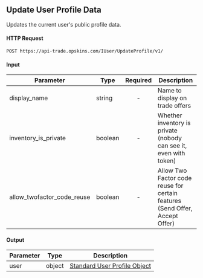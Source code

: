## Update User Profile Data

Updates the current user's public profile data.

#### HTTP Request

`POST https://api-trade.opskins.com/IUser/UpdateProfile/v1/`

#### Input

Parameter | Type | Required   | Description
--------- | -----| :--------: | -----------
display_name | string  | - | Name to display on trade offers
inventory_is_private | boolean | - | Whether inventory is private (nobody can see it, even with token)
allow_twofactor_code_reuse | boolean | - | Allow Two Factor code reuse for certain features (Send Offer, Accept Offer)
    
#### Output

Parameter | Type | Description
--------- | -----| -------- 
user     | object | [Standard User Profile Object](/IUser.md#standard-user-profile-object)